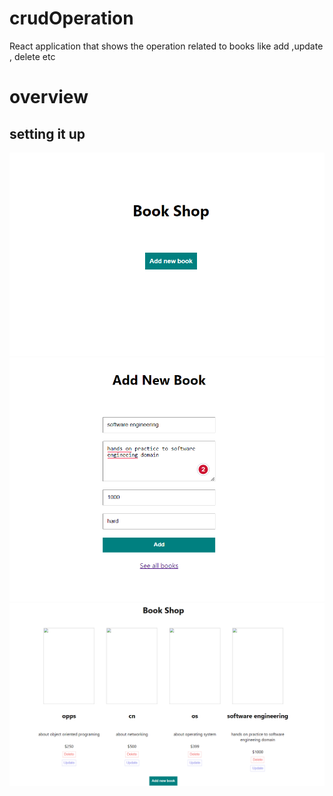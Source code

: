 # crudOperation
React application that shows the operation related to books like add ,update , delete etc 

# overview


## setting it up

![App UI](gitimages/booksytem.png)
![App UI](gitimages/booksytem1.png)
![App UI](gitimages/booksytem2.png)





